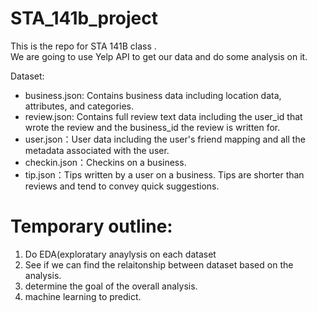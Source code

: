 # STA_141b_project
This is the repo for STA 141B class .   
We are going to use Yelp API to get our data and do some analysis on it. 

Dataset:
* business.json: Contains business data including location data, attributes, and categories.  
* review.json: Contains full review text data including the user_id that wrote the review and the business_id the review is written for.  
* user.json：User data including the user's friend mapping and all the metadata associated with the user.
* checkin.json：Checkins on a business.
* tip.json：Tips written by a user on a business. Tips are shorter than reviews and tend to convey quick suggestions.

# Temporary outline:
1. Do EDA(exploratary anaylysis on each dataset
2. See if we can find the relaitonship between dataset based on the analysis. 
3. determine the goal of the overall analysis.
4. machine learning to predict.
